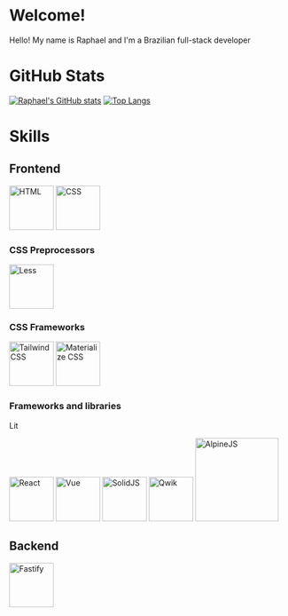 # Welcome!

Hello! My name is Raphael and I'm a Brazilian full-stack developer

# GitHub Stats

[![Raphael's GitHub stats](https://github-readme-stats.vercel.app/api?username=raphael-hfs&show_icons=true&theme=dracula)](https://github.com/anuraghazra/github-readme-stats)
[![Top Langs](https://github-readme-stats.vercel.app/api/top-langs/?username=raphael-hfs&langs_count=8&layout=donut&theme=dracula)](https://github.com/anuraghazra/github-readme-stats)

# Skills

## Frontend

<div style="display: inline-block">
  <img src="https://cdn.jsdelivr.net/gh/devicons/devicon@latest/icons/html5/html5-original.svg" alt="HTML" width="80px" />
  <img src="https://cdn.jsdelivr.net/gh/devicons/devicon@latest/icons/css3/css3-original.svg" alt="CSS" width="80px" />
</div>

### CSS Preprocessors

<img src="https://cdn.jsdelivr.net/gh/devicons/devicon@latest/icons/less/less-plain-wordmark.svg" alt="Less" width="80px" />

### CSS Frameworks

<div style="display: inline-block">
  <img src="https://cdn.jsdelivr.net/gh/devicons/devicon@latest/icons/tailwindcss/tailwindcss-original.svg" alt="Tailwind CSS" width="80px" />
  <img src="https://cdn.jsdelivr.net/gh/devicons/devicon@latest/icons/materializecss/materializecss-original.svg" alt="Materialize CSS" width="80px" />
</div>

### Frameworks and libraries

Lit

<div style="display: inline-block">
  <img src="https://cdn.jsdelivr.net/gh/devicons/devicon@latest/icons/react/react-original.svg" alt="React" width="80px" />
  <img src="https://cdn.jsdelivr.net/gh/devicons/devicon@latest/icons/vuejs/vuejs-original.svg" alt="Vue" width="80px" />
  <img src="https://cdn.jsdelivr.net/gh/devicons/devicon@latest/icons/solidjs/solidjs-original.svg" alt="SolidJS" width="80px" />
  <img src="https://cdn.jsdelivr.net/gh/devicons/devicon@latest/icons/qwik/qwik-original.svg" alt="Qwik" width="80px" />
  <img src="https://cdn.jsdelivr.net/gh/devicons/devicon@latest/icons/alpinejs/alpinejs-original-wordmark.svg" alt="AlpineJS" width="150px" />
</div>


## Backend

<img src="https://cdn.jsdelivr.net/gh/devicons/devicon@latest/icons/fastify/fastify-original.svg" alt="Fastify" width="80px" />

